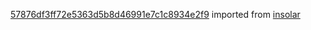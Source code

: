 [57876df3ff72e5363d5b8d46991e7c1c8934e2f9](https://github.com/insolar/insolar/commit/57876df3ff72e5363d5b8d46991e7c1c8934e2f9) imported from [insolar](https://github.com/insolar/insolar)
